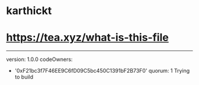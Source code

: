 # karthickt
# https://tea.xyz/what-is-this-file
---
version: 1.0.0
codeOwners:
  - '0xF21bc3f7F46EE9C6fD09C5bc450C1391bF2B73F0'
quorum: 1
Trying to build
